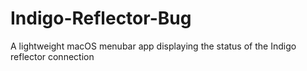 # Indigo-Reflector-Bug
A lightweight macOS menubar app displaying the status of the Indigo reflector connection
